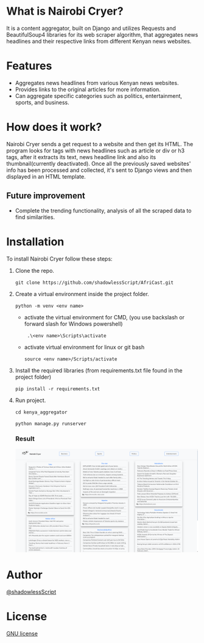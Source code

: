 # What is Nairobi Cryer?
It is a content aggregator, built on Django and utilizes Requests and BeautifulSoup4 libraries for its web scraper algorithm, that aggregates news headlines and their respective links from different Kenyan news websites.

# Features
 - Aggregates news headlines from various Kenyan news websites.
 - Provides links to the original articles for more information.
 - Can aggregate specific categories such as politics, entertainment, sports, and business.

# How does it work?
Nairobi Cryer sends a get request to a website and then get its HTML.
The program looks for tags with news headlines such as article or div or h3 tags, after it extracts its text, news headline link and also its thumbnail(currently deactivated).
Once all the previously saved websites' info has been processed and collected, it's sent to Django views and then displayed in an HTML template.

## Future improvement
 - Complete the trending functionality, analysis of all the scraped data to find similarities.

# Installation
To install Nairobi Cryer follow these steps:
1. Clone the repo.
   ```commandline
   git clone https://github.com/shadowlessScript/AfriCast.git
   ```
2. Create a virtual environment inside the project folder.
    ```commandline
   python -m venv <env name>   
   ```
   - activate the virtual environment for CMD, (you use backslash or forward slash for Windows powershell)
     ```commandline
      .\<env name>\Scripts\activate
        ```
   - activate virtual environment for linux or git bash
     ```commandline
     source <env name>/Scripts/activate
     ```
3. Install the required libraries (from requirements.txt file found in the project folder)
    ```commandline
   pip install -r requirements.txt
    ```
4. Run project.
    ```commandline
    cd kenya_aggregator  
   ```
   ```commandline
   python manage.py runserver
   ```
    ### Result
   <img src="./Homepage.png" alt="Home page" title="Nairobi Cryer Home Page"/>
            

# Author
[@shadowlessScript](https://github.com/shadowlessScript)

# License
[GNU license](LICENSE)